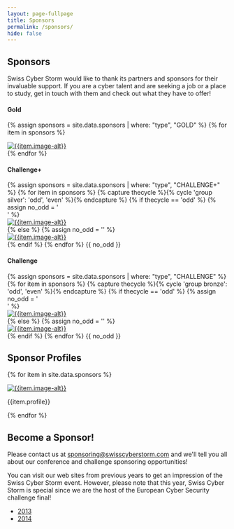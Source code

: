 ```yaml
---
layout: page-fullpage
title: Sponsors
permalink: /sponsors/
hide: false
---
```

<h2>Sponsors</h2>
<p>Swiss Cyber Storm would like to thank its partners and sponsors for their invaluable support. If you are a cyber talent and are seeking a job or a place to study, get in touch with them and check out what they have to offer!</p>

 <div class="row">
  <div id="equalheight">
  
   <div class="col-lg-3 col-sm-4 col-xs-6 col-eq-padding"> 
    <div class="row">
     <div class="col-xs-12">
       <h4>Gold</h4>
     </div>
    </div>

{% assign sponsors = site.data.sponsors | where: "type", "GOLD" %}
{% for item in sponsors %}
    <div class="row">
     <div class="col-xs-12">
      <div class="sponsor-img" style="max-width: {{item.max-width}}">
       <a href="{{item.www}}" target="_blank">
        <img class="svg" src="{{item.image}}" alt="{{item.image-alt}}">
       </a>
      </div>
     </div>
    </div>
{% endfor %}
   </div> 

   <div class="col-lg-1 col-xs-0 col-eq-padding"> 
   </div>

   <div class="col-lg-6 col-xs-12 col-eq-padding"> 
    <div class="row">
     <div class="col-xs-12">
      <h4>Challenge+</h4>
     </div>
    </div>
{% assign sponsors = site.data.sponsors | where: "type", "CHALLENGE+" %}
{% for item in sponsors %}
  {% capture thecycle %}{% cycle 'group silver': 'odd', 'even' %}{% endcapture %}
  {% if thecycle == 'odd' %}
    {% assign no_odd = '</div></div>' %} 
    <div class="row">
     <div id="equalheight">
      <div class="col-lg-6 col-sm-4 col-xs-6 col-eq-padding">
       <div class="sponsor-img" style="max-width: {{item.max-width}}">
        <a href="{{item.www}}" target ="_blank">
         <img class="svg" src="{{item.image}}" alt="{{item.image-alt}}">
        </a>
       </div>
      </div>
  {% else %}
    {% assign no_odd = '' %} 
      <div class="col-lg-6 col-sm-4 col-xs-6 col-eq-padding">
       <div class="sponsor-img" style="max-width: {{item.max-width}}">
        <a href="{{item.www}}" target ="_blank">
         <img class="svg" src="{{item.image}}" alt="{{item.image-alt}}">
        </a>
       </div>
      </div>
     </div>
    </div>
  {% endif %}
{% endfor %}
    {{ no_odd }}
   </div>
   
  <div class="col-xs-12 col-eq-padding"> 
    <div class="row">
     <div class="col-xs-12">
      <h4>Challenge</h4>
     </div>
    </div>
{% assign sponsors = site.data.sponsors | where: "type", "CHALLENGE" %}
{% for item in sponsors %}
  {% capture thecycle %}{% cycle 'group bronze': 'odd', 'even' %}{% endcapture %}
  {% if thecycle == 'odd' %}
    {% assign no_odd = '</div></div>' %} 
    <div class="row">
     <div id="equalheight">
      <div class="col-lg-3 col-sm-4 col-xs-6 col-eq-padding">
       <div class="sponsor-img" style="max-width: {{item.max-width}}">
        <a href="{{item.www}}{{no_odd}}" target ="_blank">
         <img class="svg" src="{{item.image}}" alt="{{item.image-alt}}">
        </a>
       </div>
      </div>
  {% else %}
    {% assign no_odd = '' %} 
      <div class="col-lg-3 col-sm-4 col-xs-6 col-eq-padding">
       <div class="sponsor-img" style="max-width: {{item.max-width}}">
        <a href="{{item.www}}{{no_odd}}" target ="_blank">
         <img class="svg" src="{{item.image}}" alt="{{item.image-alt}}">
        </a>
       </div>
      </div>
     </div>
    </div>
  {% endif %}
{% endfor %}
    {{ no_odd }}

   </div>

  </div>
 </div>
 <div class="row verticalspaceing"></div>


<div class="row">
 <div class="col-xs-12">
  <h2>Sponsor Profiles</h2>
 </div>
</div>

{% for item in site.data.sponsors %}

<div class="row">
 <div class="col-lg-12 col-md-12">
  <div class="row">
   <div class="col-sm-3 col-xs-6">
    <div class="sponsor-img" style="max-width: {{item.max-width}}">
     <a href="{{item.www}}{{no_odd}}" target ="_blank">
      <img class="svg" src="{{item.image}}" alt="{{item.image-alt}}">
     </a>
    </div>
   </div>
   <div class="col-sm-9 col-xs-12">
    <p>
     {{item.profile}}
    </p>
   </div>
  </div>
 </div>
</div>
{% endfor %}


<h2>Become a Sponsor!</h2>
Please contact us at 
<a href="mailto:sponsoring@swisscyberstorm.com" target="_blank">sponsoring@swisscyberstorm.com</a>
and we'll tell you all about our conference and challenge sponsoring opportunities!

You can visit our web sites from previous years to get an impression of the Swiss Cyber Storm event. However, please note that this year, Swiss Cyber Storm is special since we are the host of the European Cyber Security challenge final! 

<ul class="fa-ul">
  <li><i class="fa-li fa fa-check-square"></i><a href="http://2013.swisscyberstorm.com/" target="_blank">2013</a></li>
  <li><i class="fa-li fa fa-check-square"></i><a href="http://2014.swisscyberstorm.com/" target="_blank">2014</a></li>
</ul>
